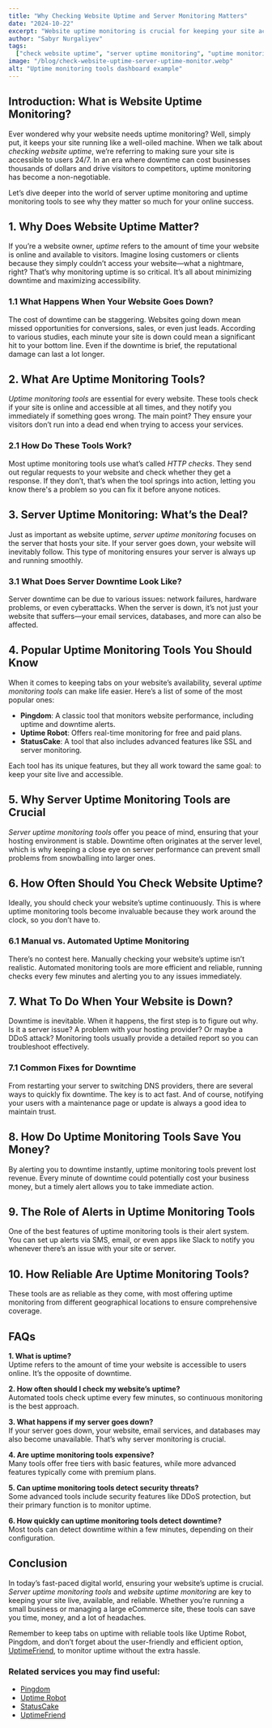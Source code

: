 ```yaml
---
title: "Why Checking Website Uptime and Server Monitoring Matters"
date: "2024-10-22"
excerpt: "Website uptime monitoring is crucial for keeping your site accessible and your business running smoothly. Explore how uptime monitoring tools work and why server uptime monitoring is essential."
author: "Sabyr Nurgaliyev"
tags:
  ["check website uptime", "server uptime monitoring", "uptime monitoring tools"]
image: "/blog/check-website-uptime-server-uptime-monitor.webp"
alt: "Uptime monitoring tools dashboard example"
---
```


## Introduction: What is Website Uptime Monitoring?

Ever wondered why your website needs uptime monitoring? Well, simply put, it keeps your site running like a well-oiled machine. When we talk about *checking website uptime*, we’re referring to making sure your site is accessible to users 24/7. In an era where downtime can cost businesses thousands of dollars and drive visitors to competitors, uptime monitoring has become a non-negotiable.

Let’s dive deeper into the world of server uptime monitoring and uptime monitoring tools to see why they matter so much for your online success.


## 1. Why Does Website Uptime Matter?

If you’re a website owner, *uptime* refers to the amount of time your website is online and available to visitors. Imagine losing customers or clients because they simply couldn’t access your website—what a nightmare, right? That’s why monitoring uptime is so critical. It’s all about minimizing downtime and maximizing accessibility.

### 1.1 What Happens When Your Website Goes Down?

The cost of downtime can be staggering. Websites going down mean missed opportunities for conversions, sales, or even just leads. According to various studies, each minute your site is down could mean a significant hit to your bottom line. Even if the downtime is brief, the reputational damage can last a lot longer.


## 2. What Are Uptime Monitoring Tools?

*Uptime monitoring tools* are essential for every website. These tools check if your site is online and accessible at all times, and they notify you immediately if something goes wrong. The main point? They ensure your visitors don’t run into a dead end when trying to access your services.

### 2.1 How Do These Tools Work?

Most uptime monitoring tools use what’s called *HTTP checks*. They send out regular requests to your website and check whether they get a response. If they don’t, that’s when the tool springs into action, letting you know there's a problem so you can fix it before anyone notices.


## 3. Server Uptime Monitoring: What’s the Deal?

Just as important as website uptime, *server uptime monitoring* focuses on the server that hosts your site. If your server goes down, your website will inevitably follow. This type of monitoring ensures your server is always up and running smoothly.

### 3.1 What Does Server Downtime Look Like?

Server downtime can be due to various issues: network failures, hardware problems, or even cyberattacks. When the server is down, it’s not just your website that suffers—your email services, databases, and more can also be affected.


## 4. Popular Uptime Monitoring Tools You Should Know

When it comes to keeping tabs on your website’s availability, several *uptime monitoring tools* can make life easier. Here’s a list of some of the most popular ones:

- **Pingdom**: A classic tool that monitors website performance, including uptime and downtime alerts.
- **Uptime Robot**: Offers real-time monitoring for free and paid plans.
- **StatusCake**: A tool that also includes advanced features like SSL and server monitoring.

Each tool has its unique features, but they all work toward the same goal: to keep your site live and accessible.


## 5. Why Server Uptime Monitoring Tools are Crucial

*Server uptime monitoring tools* offer you peace of mind, ensuring that your hosting environment is stable. Downtime often originates at the server level, which is why keeping a close eye on server performance can prevent small problems from snowballing into larger ones.


## 6. How Often Should You Check Website Uptime?

Ideally, you should check your website’s uptime continuously. This is where uptime monitoring tools become invaluable because they work around the clock, so you don’t have to.

### 6.1 Manual vs. Automated Uptime Monitoring

There’s no contest here. Manually checking your website’s uptime isn’t realistic. Automated monitoring tools are more efficient and reliable, running checks every few minutes and alerting you to any issues immediately.


## 7. What To Do When Your Website is Down?

Downtime is inevitable. When it happens, the first step is to figure out why. Is it a server issue? A problem with your hosting provider? Or maybe a DDoS attack? Monitoring tools usually provide a detailed report so you can troubleshoot effectively.

### 7.1 Common Fixes for Downtime

From restarting your server to switching DNS providers, there are several ways to quickly fix downtime. The key is to act fast. And of course, notifying your users with a maintenance page or update is always a good idea to maintain trust.


## 8. How Do Uptime Monitoring Tools Save You Money?

By alerting you to downtime instantly, uptime monitoring tools prevent lost revenue. Every minute of downtime could potentially cost your business money, but a timely alert allows you to take immediate action.


## 9. The Role of Alerts in Uptime Monitoring Tools

One of the best features of uptime monitoring tools is their alert system. You can set up alerts via SMS, email, or even apps like Slack to notify you whenever there’s an issue with your site or server.


## 10. How Reliable Are Uptime Monitoring Tools?

These tools are as reliable as they come, with most offering uptime monitoring from different geographical locations to ensure comprehensive coverage. 


## FAQs

**1. What is uptime?**  
Uptime refers to the amount of time your website is accessible to users online. It’s the opposite of downtime.

**2. How often should I check my website’s uptime?**  
Automated tools check uptime every few minutes, so continuous monitoring is the best approach.

**3. What happens if my server goes down?**  
If your server goes down, your website, email services, and databases may also become unavailable. That’s why server monitoring is crucial.

**4. Are uptime monitoring tools expensive?**  
Many tools offer free tiers with basic features, while more advanced features typically come with premium plans.

**5. Can uptime monitoring tools detect security threats?**  
Some advanced tools include security features like DDoS protection, but their primary function is to monitor uptime.

**6. How quickly can uptime monitoring tools detect downtime?**  
Most tools can detect downtime within a few minutes, depending on their configuration.


## Conclusion

In today’s fast-paced digital world, ensuring your website’s uptime is crucial. *Server uptime monitoring tools* and *website uptime monitoring* are key to keeping your site live, available, and reliable. Whether you’re running a small business or managing a large eCommerce site, these tools can save you time, money, and a lot of headaches. 

Remember to keep tabs on uptime with reliable tools like Uptime Robot, Pingdom, and don’t forget about the user-friendly and efficient option, [UptimeFriend](https://www.uptimefriend.com), to monitor uptime without the extra hassle.


### Related services you may find useful:
- [Pingdom](https://www.pingdom.com)
- [Uptime Robot](https://www.uptimerobot.com)
- [StatusCake](https://www.statuscake.com)
- [UptimeFriend](https://www.uptimefriend.com)